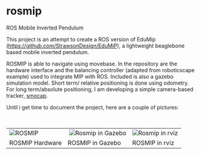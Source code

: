 # rosmip
ROS Mobile Inverted Pendulum

This project is an attempt to create a ROS version of EduMip (https://github.com/StrawsonDesign/EduMiP), a lightweight beaglebone based mobile inverted pendulum.

ROSMIP is able to navigate using movebase. In the repository are the hardware interface and the balancing controller (adapted from roboticscape example) used to integrate MIP with ROS. Included is also a gazebo simulation model. Short term/ relative positioning is done using odometry. For long term/absolute positioning, I am developing a simple camera-based tracker, [smocap](https://github.com/poine/smocap).

Until i get time to document the project, here are a couple of pictures:

<table>
  <tr>
  <td>
  <!--<img src="https://lh6.googleusercontent.com/DSEkQQiF0ypbTMQ7l5DrfpPLy2A4iirdhgKhLdmJ5v4Sb4Gr642pNe3WT934QLtm2h1JE3UVCw6S0bl6Y7Dc6QRR661DffLWgbTWvfaUr9jKF8p85dtRxuecCK9L6kRa0AnjA4cJ" alt="ROSMIP">-->
  
  <img src="https://lh3.googleusercontent.com/ojdLWzGg4OlEdW_GGai2b5M78x69r1Jr67Ac8sshQ6FOIVIj39bP5_IDQo6y7e8oJ4V0nF7Z_EXtg81voRG5y7bd6-dhk4Kq_tYacEXYx6jR_P5Kw-T3kx8H5xReItsqKE4OKsZ6h5XWLETG8-p8sBHcxdZNpsqWB4SRtLnGTzxXXp8bnyqL102RjNhj6fr457N-lLE11GI8ifCfZjNaw9d8yB2iuq9U5GFo56VzkEJrpQJkrVKnBG2oAXVV6nPQzgKNnoF_CaRQ5k1FPNYupcKYFtn47eQOoXZRXAzzYNgNFoBTmDUg9581iWnOYTpRLKa1_2IKlO-4RImS80X0Ne2svcV1IzTEdyVdyxApdu8usttFIzh83P-u2l2z2DRlJjbrxKkD-M1k1eaH5zwoMt6VH7Ui59JyYUQVc8Qm0MP-e4_6wsyjMPyaz0eI2k1H60sRG_eWSd_33Hlrjtrh8LoF4jliopmJdukHarJJyumb-CiOsUJ39dfyke8Y5Bky-JnPnKk5KwUpf9idDpVQidJhsm9IhGwlyGA4NkbwMWzcFa-aR4UATQaVam6utAMiVhdaT9KFxjZR5ZwGWOmsv93PYbqgsXp07luY050c-Kc=w939-h1199-no" alt="ROSMIP">
  
  </td>
   <td>
  <img src="https://lh5.googleusercontent.com/lLsFaULNafq_xSZIHIQDaCgG7rAhe9uWF0cf5RGCBcooUE2UIZ0QqHcDq8Zh8BJPmvsD2PZwMgRDvGhYxY_VR02I9mmkC4ktasUDZbTyqDQm_iTEGx7BmfIj46t2xGfzdgWX_r2f" alt="Rosmip in Gazebo"/>
  
  </td>
  <td>
  <img src="https://lh4.googleusercontent.com/f6W5d5N863J8zcQVsqtcejeghsrM6z3qzT1zjxXYmP8rfHo7yntBpBpu2NSi2f-kCVZwLvHN75lxNmHhsRb7QwUMudNrRu5VhCiJMWxcwAFef1QoXZFLcdLRGtXxyHQZA0oRsH1g" alt="Rosmip in rviz"/>
  
  </td>
  </tr>
  <tr>
  <td>ROSMIP Hardware</td> <td>ROSMIP in Gazebo</td> <td>ROSMIP in rviz</td>
  </tr>
</table>

